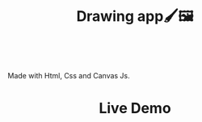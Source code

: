 # <p align="center"> Drawing app🖌🖼</p></br>
Made with Html, Css and Canvas Js.
# <p align="center">Live Demo</p>